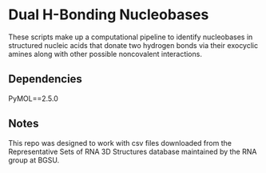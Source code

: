 # Dual H-Bonding Nucleobases

These scripts make up a computational pipeline to identify nucleobases in structured nucleic acids that donate two hydrogen bonds via their exocyclic amines along with other possible noncovalent interactions.

## Dependencies

PyMOL==2.5.0

## Notes

This repo was designed to work with csv files downloaded from the Representative Sets of RNA 3D Structures database maintained by the RNA group at BGSU.
